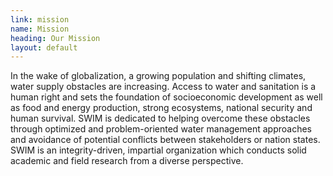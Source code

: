 ```yaml
---
link: mission
name: Mission
heading: Our Mission
layout: default
---
```


In the wake of globalization, a growing population and shifting climates, water supply obstacles are increasing. Access to water and sanitation is a human right and sets the foundation of socioeconomic development as well as food and energy production, strong ecosystems, national security and human survival. SWIM is dedicated to helping overcome these obstacles through optimized and problem-oriented water management approaches and  avoidance of potential conflicts between stakeholders or nation states. SWIM is an integrity-driven, impartial organization which conducts solid academic and field research from a diverse perspective.